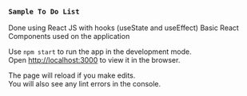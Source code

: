 ### `Sample To Do List`

Done using React JS with hooks (useState and useEffect)
Basic React Components used on the application


Use `npm start` to run the app in the development mode.\
Open [http://localhost:3000](http://localhost:3000) to view it in the browser.

The page will reload if you make edits.\
You will also see any lint errors in the console.
